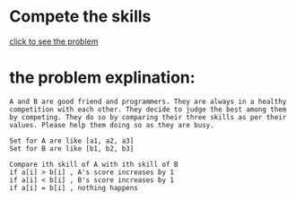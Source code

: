 # Compete the skills




[click to see the problem](https://practice.geeksforgeeks.org/problems/compete-the-skills5807/1?page=3&difficulty[]=-2&sortBy=submissions)



 # the problem explination:
    A and B are good friend and programmers. They are always in a healthy competition with each other. They decide to judge the best among them by competing. They do so by comparing their three skills as per their values. Please help them doing so as they are busy.

    Set for A are like [a1, a2, a3]
    Set for B are like [b1, b2, b3]

    Compare ith skill of A with ith skill of B
    if a[i] > b[i] , A's score increases by 1
    if a[i] < b[i] , B's score increases by 1
    if a[i] = b[i] , nothing happens







 